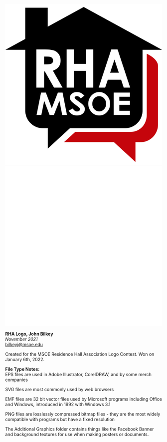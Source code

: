 ![Logo](https://raw.githubusercontent.com/johnb-xp/MSOE-RHA-Logo/5510cbc40b2adb35050a75631ae3e16060454ae4/SVG/rha%20logo.svg#gh-light-mode-only)
![Logo](https://raw.githubusercontent.com/johnb-xp/MSOE-RHA-Logo/00a6abd805a19c85c9dda07f9097031d979d3af8/SVG/rha%20logo%20white%20outline.svg#gh-light-mode-only)

**RHA Logo, John Bilkey**   
*November 2021*   
bilkeyj@msoe.edu   
   
      
Created for the MSOE Residence Hall Association Logo Contest. Won on January 6th, 2022.   
   
   
**File Type Notes:**   
EPS files are used in Adobe Illustrator, CorelDRAW, and by some merch companies   

SVG files are most commonly used by web browsers   

EMF files are 32 bit vector files used by Microsoft programs including Office and Windows, introduced in 1992 with Windows 3.1   

PNG files are losslessly compressed bitmap files - they are the most widely compatible with programs but have a fixed resolution   

The Additional Graphics folder contains things like the Facebook Banner and background textures for use when making posters or documents.   
